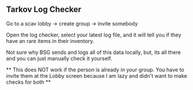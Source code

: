 ## Tarkov Log Checker 

Go to a scav lobby -> create group -> invite somebody

Open the log checker, select your latest log file, and it will tell you if they have an rare items in their inventory. 

Not sure why BSG sends and logs all of this data locally, but, its all there and you can just manually check it yourself.

** This does NOT work if the person is already in your group. You have to invite them at the Lobby screen because I am lazy and didn't want to make checks for both **
